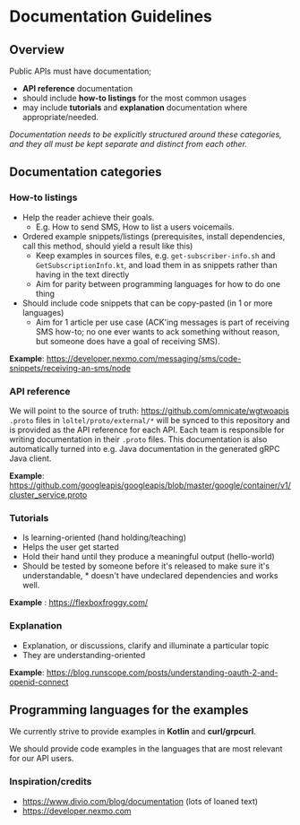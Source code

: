 # Documentation Guidelines

## Overview
Public APIs must have documentation;

* **API reference** documentation
* should include **how-to listings** for the most common usages
* may include **tutorials** and **explanation** documentation where appropriate/needed.

_Documentation needs to be explicitly structured around these categories, and they all must be kept separate and distinct from each other._

## Documentation categories

### How-to listings
* Help the reader achieve their goals.
  * E.g. How to send SMS, How to list a users voicemails.
* Ordered example snippets/listings (prerequisites, install dependencies, call this method, should yield a result like this)
  * Keep examples in sources files, e.g. `get-subscriber-info.sh` and `GetSubscriptionInfo.kt`, and load them in as snippets rather than having in the text directly
  * Aim for parity between programming languages for how to do one thing
* Should include code snippets that can be copy-pasted (in 1 or more languages)
  * Aim for 1 article per use case (ACK'ing messages is part of receiving SMS how-to; no one ever wants to ack something without reason, but someone does have a goal of receiving SMS).

**Example**: https://developer.nexmo.com/messaging/sms/code-snippets/receiving-an-sms/node

### API reference
We will point to the source of truth: https://github.com/omnicate/wgtwoapis
`.proto` files in `loltel/proto/external/*` will be synced to this repository and is provided as the API reference for each API. Each team is responsible for writing documentation in their `.proto` files. This documentation is also automatically turned into e.g. Java documentation in the generated gRPC Java client.

**Example**: https://github.com/googleapis/googleapis/blob/master/google/container/v1/cluster_service.proto

### Tutorials
* Is learning-oriented (hand holding/teaching)
* Helps the user get started
* Hold their hand until they produce a meaningful output (hello-world)
* Should be tested by someone before it's released to make sure it's understandable, * doesn't have undeclared dependencies and works well.

**Example** : https://flexboxfroggy.com/

### Explanation
* Explanation, or discussions, clarify and illuminate a particular topic
* They are understanding-oriented

**Example**: https://blog.runscope.com/posts/understanding-oauth-2-and-openid-connect

## Programming languages for the examples
We currently strive to provide examples in **Kotlin** and **curl/grpcurl**.

We should provide code examples in the languages that are most relevant for our API users.

### Inspiration/credits
* https://www.divio.com/blog/documentation (lots of loaned text)
* https://developer.nexmo.com
